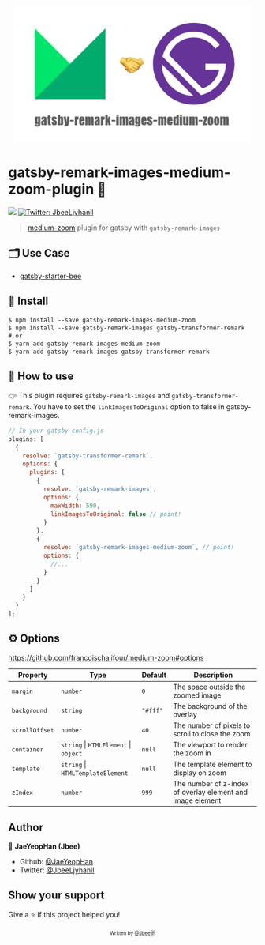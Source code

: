 <div align="center">
  <img src="https://github.com/JaeYeopHan/gatsby-remark-images-medium-zoom/blob/master/logo.png" width="480px" />
</div>

# gatsby-remark-images-medium-zoom-plugin 👋

<p>
  <img src="https://img.shields.io/badge/version-1.2.0-blue.svg?cacheSeconds=2592000" />
  <a href="https://twitter.com/JbeeLjyhanll">
    <img alt="Twitter: JbeeLjyhanll" src="https://img.shields.io/twitter/follow/JbeeLjyhanll.svg?style=social" target="_blank" />
  </a>
</p>

> [medium-zoom](https://github.com/francoischalifour/medium-zoom) plugin for gatsby with `gatsby-remark-images`

## 🗂 Use Case

- [gatsby-starter-bee](https://github.com/JaeYeopHan/gatsby-starter-bee)

## 🚚 Install

```
$ npm install --save gatsby-remark-images-medium-zoom
$ npm install --save gatsby-remark-images gatsby-transformer-remark
# or
$ yarn add gatsby-remark-images-medium-zoom
$ yarn add gatsby-remark-images gatsby-transformer-remark
```

## 🚀 How to use

👉 This plugin requires `gatsby-remark-images` and `gatsby-transformer-remark`. You have to set the `linkImagesToOriginal` option to false in gatsby-remark-images.

```javascript
// In your gatsby-config.js
plugins: [
  {
    resolve: `gatsby-transformer-remark`,
    options: {
      plugins: [
        {
          resolve: `gatsby-remark-images`,
          options: {
            maxWidth: 590,
            linkImagesToOriginal: false // point!
          }
        },
        {
          resolve: `gatsby-remark-images-medium-zoom`, // point!
          options: {
            //...
          }
        }
      ]
    }
  }
];
```

## ⚙ Options

https://github.com/francoischalifour/medium-zoom#options

| Property       | Type                                  | Default  | Description                                                |
| -------------- | ------------------------------------- | -------- | ---------------------------------------------------------- |
| `margin`       | `number`                              | `0`      | The space outside the zoomed image                         |
| `background`   | `string`                              | `"#fff"` | The background of the overlay                              |
| `scrollOffset` | `number`                              | `40`     | The number of pixels to scroll to close the zoom           |
| `container`    | `string` \| `HTMLElement` \| `object` | `null`   | The viewport to render the zoom in                         |
| `template`     | `string` \| `HTMLTemplateElement`     | `null`   | The template element to display on zoom                    |
| `zIndex`       | `number`                              | `999`    | The number of z-index of overlay element and image element |

## Author

👤 **JaeYeopHan (Jbee)**

- Github: [@JaeYeopHan](https://github.com/JaeYeopHan)
- Twitter: [@JbeeLjyhanll](https://twitter.com/JbeeLjyhanll)

## Show your support

Give a ⭐️ if this project helped you!

<div align="center">

<sub><sup>Written by <a href="https://github.com/JaeYeopHan">@Jbee</a></sup></sub><small>✌</small>

</div>
